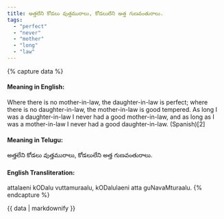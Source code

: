 ```yaml
---
title: అత్తలేని కోడలు వుత్తమురాలు, కోడలులేని అత్త గుణవంతురాలు.
tags:
  - "perfect"
  - "never"
  - "mother"
  - "long"
  - "law"
---
```


{% capture data %}
#### Meaning in English:
Where there is no mother-in-law, the daughter-in-law is perfect; where there is no daughter-in-law, the mother-in-law is good tempered.
As long I was a daughter-in-law I never had a good mother-in-law, and as long as I  was a mother-in-law I never had a good daughter-in-law. (Spanish)[2]

#### Meaning in Telugu:
అత్తలేని కోడలు వుత్తమురాలు, కోడలులేని అత్త గుణవంతురాలు.

#### English Transliteration:
attalaeni kODalu vuttamuraalu, kODalulaeni atta guNavaMturaalu.
{% endcapture %}

{{ data | markdownify }}

